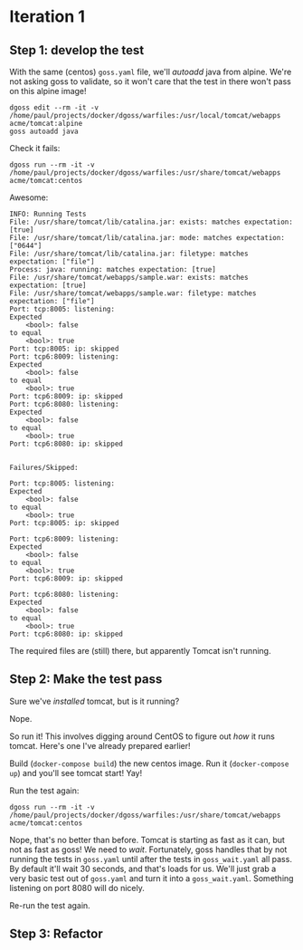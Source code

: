 # Iteration 1

## Step 1: develop the test

With the same (centos) `goss.yaml` file, we'll _autoadd_ java from alpine. We're not asking goss to validate, so it won't care that the test in there won't pass on this alpine image!

```
dgoss edit --rm -it -v /home/paul/projects/docker/dgoss/warfiles:/usr/local/tomcat/webapps acme/tomcat:alpine
goss autoadd java
```

Check it fails:

```
dgoss run --rm -it -v /home/paul/projects/docker/dgoss/warfiles:/usr/share/tomcat/webapps acme/tomcat:centos
```

Awesome:

```
INFO: Running Tests
File: /usr/share/tomcat/lib/catalina.jar: exists: matches expectation: [true]
File: /usr/share/tomcat/lib/catalina.jar: mode: matches expectation: ["0644"]
File: /usr/share/tomcat/lib/catalina.jar: filetype: matches expectation: ["file"]
Process: java: running: matches expectation: [true]
File: /usr/share/tomcat/webapps/sample.war: exists: matches expectation: [true]
File: /usr/share/tomcat/webapps/sample.war: filetype: matches expectation: ["file"]
Port: tcp:8005: listening:
Expected
    <bool>: false
to equal
    <bool>: true
Port: tcp:8005: ip: skipped
Port: tcp6:8009: listening:
Expected
    <bool>: false
to equal
    <bool>: true
Port: tcp6:8009: ip: skipped
Port: tcp6:8080: listening:
Expected
    <bool>: false
to equal
    <bool>: true
Port: tcp6:8080: ip: skipped


Failures/Skipped:

Port: tcp:8005: listening:
Expected
    <bool>: false
to equal
    <bool>: true
Port: tcp:8005: ip: skipped

Port: tcp6:8009: listening:
Expected
    <bool>: false
to equal
    <bool>: true
Port: tcp6:8009: ip: skipped

Port: tcp6:8080: listening:
Expected
    <bool>: false
to equal
    <bool>: true
Port: tcp6:8080: ip: skipped
```

The required files are (still) there, but apparently Tomcat isn't running.

## Step 2: Make the test pass

Sure we've _installed_ tomcat, but is it running?

Nope.

So run it! This involves digging around CentOS to figure out _how_ it runs tomcat. Here's one I've already prepared earlier!

Build (`docker-compose build`) the new centos image. Run it (`docker-compose up`) and you'll see tomcat start! Yay!

Run the test again:

```
dgoss run --rm -it -v /home/paul/projects/docker/dgoss/warfiles:/usr/share/tomcat/webapps acme/tomcat:centos
```
Nope, that's no better than before. Tomcat is starting as fast as it can, but not as fast as goss! We need to _wait_.
Fortunately, goss handles that by not running the tests in `goss.yaml` until after the tests in `goss_wait.yaml` all pass. By default it'll wait 30 seconds, and that's loads for us. We'll just grab a very basic test out of `goss.yaml` and turn it into a `goss_wait.yaml`. Something listening on port 8080 will do nicely.

Re-run the test again.


## Step 3: Refactor

